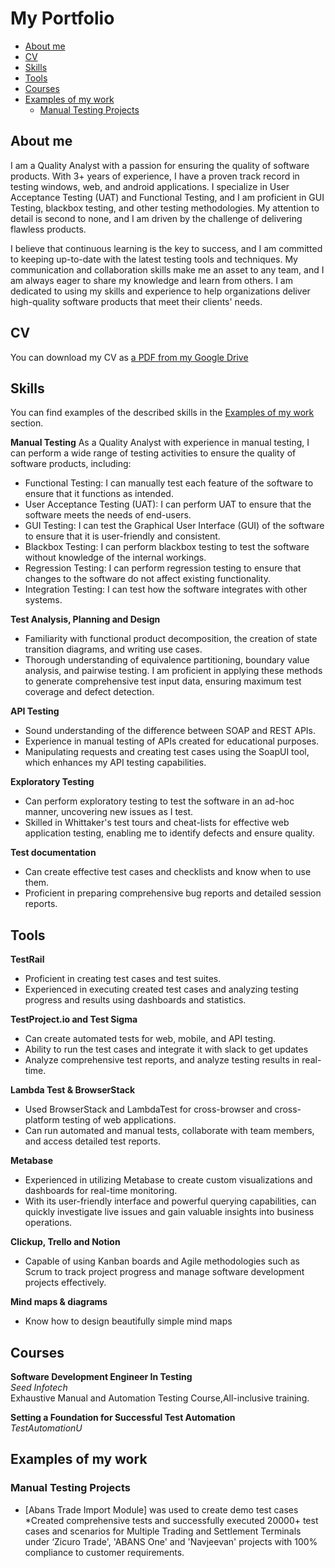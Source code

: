 # My Portfolio
- [About me](#about-me)
- [CV](#cv)
- [Skills](#skills)
- [Tools](#tools)
- [Courses](#courses)
- [Examples of my work](#examples-of-my-work)
  * [Manual Testing Projects](#Manual-testing-projects)


## About me
I am a Quality Analyst with a passion for ensuring the quality of software products. With 3+ years of experience, I have a proven track record in testing windows, web, and android applications. I specialize in User Acceptance Testing (UAT) and Functional Testing, and I am proficient in GUI Testing, blackbox testing, and other testing methodologies. My attention to detail is second to none, and I am driven by the challenge of delivering flawless products.

I believe that continuous learning is the key to success, and I am committed to keeping up-to-date with the latest testing tools and techniques. My communication and collaboration skills make me an asset to any team, and I am always eager to share my knowledge and learn from others. I am dedicated to using my skills and experience to help organizations deliver high-quality software products that meet their clients' needs.

## CV
You can download my CV as [a PDF from my Google Drive](https://drive.google.com)


## Skills
You can find examples of the described skills in the [Examples of my work](#examples-of-my-work) section.

__Manual Testing__
As a Quality Analyst with experience in manual testing, I can perform a wide range of testing activities to ensure the quality of software products, including:
  * Functional Testing: I can manually test each feature of the software to ensure that it functions as intended.
  * User Acceptance Testing (UAT): I can perform UAT to ensure that the software meets the needs of end-users.
  * GUI Testing: I can test the Graphical User Interface (GUI) of the software to ensure that it is user-friendly and consistent.
  * Blackbox Testing: I can perform blackbox testing to test the software without knowledge of the internal workings.
  * Regression Testing: I can perform regression testing to ensure that changes to the software do not affect existing functionality.
  * Integration Testing: I can test how the software integrates with other systems.


__Test Analysis, Planning and Design__

  * Familiarity with functional product decomposition, the creation of state transition diagrams, and writing use cases.
  * Thorough understanding of equivalence partitioning, boundary value analysis, and pairwise testing. I am proficient in applying these methods to generate comprehensive test input data, ensuring maximum test coverage and defect detection.

__API Testing__
  * Sound understanding of the difference between SOAP and REST APIs.
  * Experience in manual testing of APIs created for educational purposes.
  * Manipulating requests and creating test cases using the SoapUI tool, which enhances my API testing capabilities.

__Exploratory Testing__
  * Can perform exploratory testing to test the software in an ad-hoc manner, uncovering new issues as I test.
  * Skilled in Whittaker's test tours and cheat-lists for effective web application testing, enabling me to identify defects and ensure quality.

__Test documentation__
  * Can create effective test cases and checklists and know when to use them.
  * Proficient in preparing comprehensive bug reports and detailed session reports.


## Tools

__TestRail__
  * Proficient in creating test cases and test suites.
  * Experienced in executing created test cases and analyzing testing progress and results using dashboards and statistics.

 
__TestProject.io and Test Sigma__
  * Can create automated tests for web, mobile, and API testing.
  * Ability to run the test cases and integrate it with slack to get updates
  * Analyze comprehensive test reports, and analyze testing results in real-time.

__Lambda Test & BrowserStack__
  * Used BrowserStack and LambdaTest for cross-browser and cross-platform testing of web applications.
  * Can run automated and manual tests, collaborate with team members, and access detailed test reports.

__Metabase__

  * Experienced in utilizing Metabase to create custom visualizations and dashboards for real-time monitoring.
  * With its user-friendly interface and powerful querying capabilities, can quickly investigate live issues and gain valuable insights into business operations.
 
 __Clickup, Trello and Notion__
  * Capable of using Kanban boards and Agile methodologies such as Scrum to track project progress and manage software development projects effectively. 

__Mind maps & diagrams__
  * Know how to design beautifully simple mind maps


## Courses
__Software Development Engineer In Testing__  
*Seed Infotech*  
Exhaustive Manual and Automation Testing Course,All-inclusive training.  

__Setting a Foundation for Successful Test Automation__  
*TestAutomationU*


## Examples of my work



### Manual Testing Projects
- [Abans Trade Import Module] was used to create demo test cases
  *Created comprehensive tests and successfully executed 20000+ test cases and scenarios for Multiple Trading and Settlement Terminals under ‘Zicuro Trade', 'ABANS One' and 'Navjeevan' projects with 100% compliance to customer requirements.









